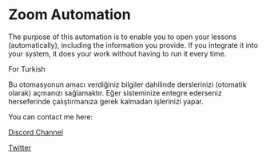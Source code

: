 # Zoom Automation
The purpose of this automation is to enable you to open your lessons (automatically), including the information you provide.
If you integrate it into your system, it does your work without having to run it every time.

For Turkish

Bu otomasyonun amacı verdiğiniz bilgiler dahilinde derslerinizi (otomatik olarak) açmanızı sağlamaktır.
Eğer sisteminize entegre ederseniz herseferinde çalıştırmanıza gerek kalmadan işlerinizi yapar.

You can contact me here:

[Discord Channel](https://discord.io/soft-sec)

[Twitter](https://twitter.com/erknabd)

